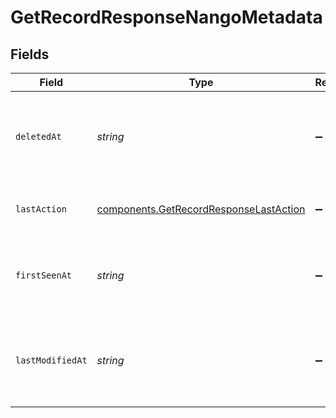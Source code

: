 # GetRecordResponseNangoMetadata


## Fields

| Field                                                                                            | Type                                                                                             | Required                                                                                         | Description                                                                                      | Example                                                                                          |
| ------------------------------------------------------------------------------------------------ | ------------------------------------------------------------------------------------------------ | ------------------------------------------------------------------------------------------------ | ------------------------------------------------------------------------------------------------ | ------------------------------------------------------------------------------------------------ |
| `deletedAt`                                                                                      | *string*                                                                                         | :heavy_minus_sign:                                                                               | The timestamp at which Nango detected the record as deleted                                      |                                                                                                  |
| `lastAction`                                                                                     | [components.GetRecordResponseLastAction](../../models/components/getrecordresponselastaction.md) | :heavy_minus_sign:                                                                               | The last action seen on this record                                                              |                                                                                                  |
| `firstSeenAt`                                                                                    | *string*                                                                                         | :heavy_minus_sign:                                                                               | The timestamp at which Nango first saw this record                                               | 2023-09-18T15:20:35.941305+00:00                                                                 |
| `lastModifiedAt`                                                                                 | *string*                                                                                         | :heavy_minus_sign:                                                                               | The timestamp at which Nango last detected a change to this record                               | 2023-09-18T15:20:35.941305+00:00                                                                 |